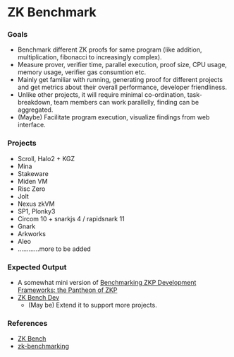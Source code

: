# ZK Benchmark

### Goals
- Benchmark different ZK proofs for same program (like addition, multiplication, fibonacci to increasingly complex). 
- Measure prover, verifier time, parallel execution, proof size, CPU usage, memory usage, verifier gas consumtion etc. 
- Mainly get familiar with running, generating proof for different projects and get metrics about their overall performance, developer friendliness.
- Unlike other projects, it will require minimal co-ordination, task-breakdown, team members can work parallelly, finding can be aggregated.
- (Maybe) Facilitate program execution, visualize findings from web interface.

### Projects
- Scroll, Halo2 + KGZ
- Mina
- Stakeware
- Miden VM
- Risc Zero
- Jolt
- Nexus zkVM
- SP1, Plonky3
- Circom 10 + snarkjs 4 / rapidsnark 11
- Gnark
- Arkworks
- Aleo
- ............more to be added

### Expected Output 
- A somewhat mini version of [Benchmarking ZKP Development Frameworks: the Pantheon of ZKP](https://ethresear.ch/t/benchmarking-zkp-development-frameworks-the-pantheon-of-zkp/14943)
- [ZK Bench Dev](https://zkbench.dev)
    - (May be) Extend it to support more projects.

### References
- [ZK Bench](https://www.zk-bench.org)
- [zk-benchmarking](https://github.com/delendum-xyz/zk-benchmarking)